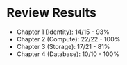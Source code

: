 # Review Results

* Chapter 1 (Identity): 14/15 - 93%
* Chapter 2 (Compute): 22/22 - 100%
* Chapter 3 (Storage): 17/21 - 81%
* Chapter 4 (Database): 10/10 - 100%
